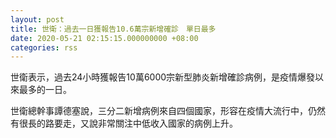 ```yaml
---
layout: post
title: 世衛：過去一日獲報告10.6萬宗新增確診　單日最多
date: 2020-05-21 02:15:15.000000000 +08:00
categories: rss
---
```


世衛表示，過去24小時獲報告10萬6000宗新型肺炎新增確診病例，是疫情爆發以來最多的一日。

世衛總幹事譚德塞說，三分二新增病例來自四個國家，形容在疫情大流行中，仍然有很長的路要走，又說非常關注中低收入國家的病例上升。
